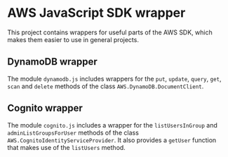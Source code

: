 # AWS JavaScript SDK wrapper

This project contains wrappers for useful parts of the AWS SDK, which makes them easier to use in general projects.

## DynamoDB wrapper

The module `dynamodb.js` includes wrappers for the `put`, `update`, `query`, `get`, `scan` and `delete` methods of the class `AWS.DynamoDB.DocumentClient`.

## Cognito wrapper

The module `cognito.js` includes a wrapper for the `listUsersInGroup` and `adminListGroupsForUser` methods of the class `AWS.CognitoIdentityServiceProvider`. It also provides a `getUser` function that makes use of the `listUsers` method.
